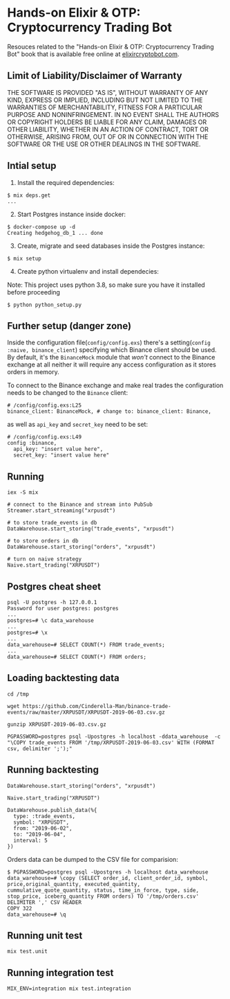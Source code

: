 # Hands-on Elixir & OTP: Cryptocurrency Trading Bot

Resouces related to the "Hands-on Elixir & OTP: Cryptocurrency Trading Bot" book that is available free online at [elixircryptobot.com](https://www.elixircryptobot.com).

## Limit of Liability/Disclaimer of Warranty

THE SOFTWARE IS PROVIDED "AS IS", WITHOUT WARRANTY OF ANY KIND, EXPRESS OR IMPLIED, INCLUDING BUT NOT LIMITED TO THE WARRANTIES OF MERCHANTABILITY, FITNESS FOR A PARTICULAR PURPOSE AND NONINFRINGEMENT. IN NO EVENT SHALL THE AUTHORS OR COPYRIGHT HOLDERS BE LIABLE FOR ANY CLAIM, DAMAGES OR OTHER LIABILITY, WHETHER IN AN ACTION OF CONTRACT, TORT OR OTHERWISE, ARISING FROM, OUT OF OR IN CONNECTION WITH THE SOFTWARE OR THE USE OR OTHER DEALINGS IN THE SOFTWARE.


## Intial setup

1. Install the required dependencies:

```
$ mix deps.get
...
```

2. Start Postgres instance inside docker:

```
$ docker-compose up -d
Creating hedgehog_db_1 ... done
```

3. Create, migrate and seed databases inside the Postgres instance:

```
$ mix setup
```

4. Create python virtualenv and install dependecies:

Note: This project uses python 3.8, so make sure you have it installed before proceeding

```
$ python python_setup.py
```

## Further setup (danger zone)

Inside the configuration file(`config/config.exs`) there's a setting(`config :naive, binance_client`) specifying which Binance client should be used. By default, it's the `BinanceMock` module that *won't* connect to the Binance exchange at all neither it will require any access configuration as it stores orders in memory.

To connect to the Binance exchange and make real trades the configuration needs to be changed to the `Binance` client:

```
# /config/config.exs:L25
binance_client: BinanceMock, # change to: binance_client: Binance,
```

as well as `api_key` and `secret_key` need to be set:

```
# /config/config.exs:L49
config :binance,
  api_key: "insert value here",
  secret_key: "insert value here"
```

## Running

```
iex -S mix

# connect to the Binance and stream into PubSub
Streamer.start_streaming("xrpusdt")

# to store trade_events in db
DataWarehouse.start_storing("trade_events", "xrpusdt")

# to store orders in db
DataWarehouse.start_storing("orders", "xrpusdt")

# turn on naive strategy
Naive.start_trading("XRPUSDT")
```

## Postgres cheat sheet

```
psql -U postgres -h 127.0.0.1
Password for user postgres: postgres
...
postgres=# \c data_warehouse
...
postgres=# \x
...
data_warehouse=# SELECT COUNT(*) FROM trade_events;
...
data_warehouse=# SELECT COUNT(*) FROM orders;
```

## Loading backtesting data

```
cd /tmp

wget https://github.com/Cinderella-Man/binance-trade-events/raw/master/XRPUSDT/XRPUSDT-2019-06-03.csv.gz

gunzip XRPUSDT-2019-06-03.csv.gz

PGPASSWORD=postgres psql -Upostgres -h localhost -ddata_warehouse  -c "\COPY trade_events FROM '/tmp/XRPUSDT-2019-06-03.csv' WITH (FORMAT csv, delimiter ';');"

```

## Running backtesting

```
DataWarehouse.start_storing("orders", "xrpusdt")

Naive.start_trading("XRPUSDT")

DataWarehouse.publish_data(%{
  type: :trade_events,
  symbol: "XRPUSDT",
  from: "2019-06-02",
  to: "2019-06-04",
  interval: 5
})
```

Orders data can be dumped to the CSV file for comparision:

```
$ PGPASSWORD=postgres psql -Upostgres -h localhost data_warehouse
data_warehouse=# \copy (SELECT order_id, client_order_id, symbol, price,original_quantity, executed_quantity, cummulative_quote_quantity, status, time_in_force, type, side, stop_price, iceberg_quantity FROM orders) TO '/tmp/orders.csv' DELIMITER ',' CSV HEADER
COPY 322
data_warehouse=# \q
```

## Running unit test

```
mix test.unit
```

## Running integration test

```
MIX_ENV=integration mix test.integration
```